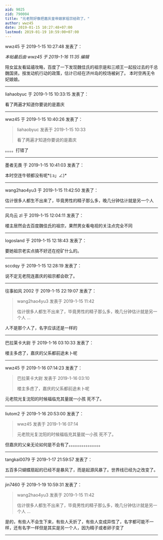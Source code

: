 ```yaml
---
aid: 9025
zid: 790004
title: "元老院好像把嘉庆皇帝娘家祖宗给砍了。"
author: wwz45
date: 2019-01-15 10:27:48+07:00
lastmod: 2019-01-19 10:59:00+07:00
---
```


wwz45 于 2019-1-15 10:27:48 发表了：

_本帖最后由 wwz45 于 2019-1-16 11:35 编辑_

陪女盆友看延禧攻略，百度了一下发现魏佳氏的祖宗是和三顺王一起投过去的千总魏国贤。按发动机行动的政策，估计已经在济州岛的校场被剁了。 本时空再无令妃娘娘。

---

liahaobyuc 于 2019-1-15 10:33:15 发表了：

看了两遍才知道你要说的是嘉庆

---

wwz45 于 2019-1-15 10:40:26 发表了：

> liahaobyuc 发表于 2019-1-15 10:33
>
> 看了两遍才知道你要说的是嘉庆

。。。。打错了

---

墨者无畏 于 2019-1-15 10:41:03 发表了：

本时空连牛顿都没有呢*(:з」∠)*

---

wang2hao4yu3 于 2019-1-15 11:42:50 发表了：

估计很多人都生不出来了，毕竟男性的精子那么多，晚几分钟估计就是另一个人

---

风鸟云 zl 于 2019-1-15 12:04:11 发表了：

楼主居然会去百度魏佳氏的祖宗，果然男女看电视的关注点完全不同

---

logosland 于 2019-1-15 12:18:43 发表了：

要她祖宗老实点搞不好还在挖矿什么的。

---

sccdqy 于 2019-1-15 12:28:19 发表了：

说不定无老院连嘉庆的祖宗都会砍了。

---

往事如风 2002 于 2019-1-15 22:19:07 发表了：

> wang2hao4yu3 发表于 2019-1-15 11:42
>
> 估计很多人都生不出来了，毕竟男性的精子那么多，晚几分钟估计就是另一个人 ...

人不是那个人了，名字应该还是一样的

---

巴拉莱卡大尉 于 2019-1-16 03:10:33 发表了：

楼主多虑了，嘉庆的父系都前途未卜呢

---

wwz45 于 2019-1-16 07:14:23 发表了：

> 巴拉莱卡大尉 发表于 2019-1-16 03:10
>
> 楼主多虑了，嘉庆的父系都前途未卜呢

元老院光复沈阳的时候福临充其量就一小孩 死不了。

---

liutom2 于 2019-1-16 20:53:00 发表了：

> wwz45 发表于 2019-1-16 07:14
>
> 元老院光复沈阳的时候福临充其量就一小孩 死不了。

但嘉庆的父亲无论如何是不会有了。。。。。。。。。。。。。。。

---

tangkai0079 于 2019-1-17 21:59:57 发表了：

五百多只蝴蝶扇起的已经不是暴风了，而是起源风暴了。世界线已经为之改变了。

---

jin7460 于 2019-1-19 10:59:31 发表了：

> wang2hao4yu3 发表于 2019-1-15 11:42
>
> 估计很多人都生不出来了，毕竟男性的精子那么多，晚几分钟估计就是另一个人 ...

是的，有些人不会生下来，有些人夭折了，有些人变成异性了，名字都可能不一样，还有名字一样但是其实是另一个人，因为精子或者卵子变了

---
